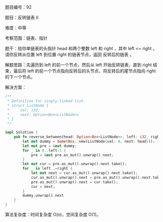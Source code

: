 题目编号：92

题目：反转链表 II

难度：中等

考察范围：链表、指针

题干：给你单链表的头指针 head 和两个整数 left 和 right ，其中 left <= right 。请你反转从位置 left 到位置 right 的链表节点，返回 反转后的链表 。

解题思路：先遍历到 left 的前一个节点，然后从 left 开始反转链表，直到 right 结束，最后将 left 的前一个节点指向反转后的头节点，将反转后的尾节点指向 right 的下一个节点。

解决方案：

```rust
/**
 * Definition for singly-linked list.
 * struct ListNode {
 *     val: i32,
 *     next: Option<Box<ListNode>>
 * }
 */

impl Solution {
    pub fn reverse_between(head: Option<Box<ListNode>>, left: i32, right: i32) -> Option<Box<ListNode>> {
        let mut dummy = Some(Box::new(ListNode{val: 0, next: head}));
        let mut pre = &mut dummy;
        for _ in 0..left-1 {
            pre = &mut pre.as_mut().unwrap().next;
        }
        let mut cur = pre.as_mut().unwrap().next.take();
        for _ in left..=right {
            let mut next = cur.as_mut().unwrap().next.take();
            cur.as_mut().unwrap().next = pre.as_mut().unwrap().next.take();
            pre.as_mut().unwrap().next = cur.take();
            cur = next;
        }
        dummy.unwrap().next
    }
}
```

算法复杂度：时间复杂度 O(n)，空间复杂度 O(1)。